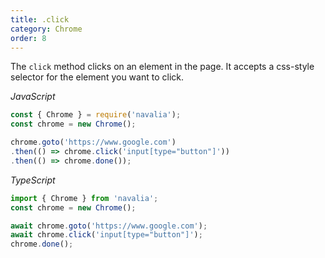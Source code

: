 ```yaml
---
title: .click
category: Chrome
order: 8
---
```


The `click` method clicks on an element in the page. It accepts a css-style selector for the element you want to click.

*JavaScript*
```js
const { Chrome } = require('navalia');
const chrome = new Chrome();

chrome.goto('https://www.google.com')
.then(() => chrome.click('input[type="button"]'))
.then(() => chrome.done());
```

*TypeScript*
```ts
import { Chrome } from 'navalia';
const chrome = new Chrome();

await chrome.goto('https://www.google.com');
await chrome.click('input[type="button"]');
chrome.done();
```
